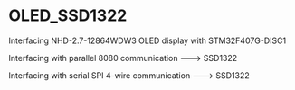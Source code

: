 # OLED_SSD1322
Interfacing NHD-2.7-12864WDW3 OLED display with STM32F407G-DISC1


Interfacing with parallel 8080 communication ---> SSD1322

Interfacing with serial SPI 4-wire communication ---> SSD1322
